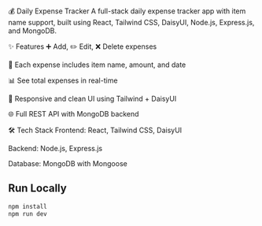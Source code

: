 💰 Daily Expense Tracker
A full-stack daily expense tracker app with item name support, built using React, Tailwind CSS, DaisyUI, Node.js, Express.js, and MongoDB.

✨ Features
➕ Add, ✏️ Edit, ❌ Delete expenses

📝 Each expense includes item name, amount, and date

📊 See total expenses in real-time

📱 Responsive and clean UI using Tailwind + DaisyUI

🌐 Full REST API with MongoDB backend

🛠️ Tech Stack
Frontend: React, Tailwind CSS, DaisyUI

Backend: Node.js, Express.js

Database: MongoDB with Mongoose

## Run Locally

```bash
npm install
npm run dev
```
